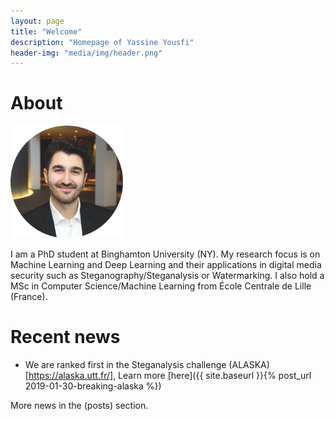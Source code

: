 ```yaml
---
layout: page
title: "Welcome"
description: "Homepage of Yassine Yousfi"
header-img: "media/img/header.png"
---
```


About
====================

<img src="media/img/me.png" alt="drawing" width="180px"/>

I am a PhD student at Binghamton University (NY). My research focus is on Machine Learning and Deep Learning and their applications in digital media security such as Steganography/Steganalysis or Watermarking. I also hold a MSc in Computer Science/Machine Learning from École Centrale de Lille (France).



Recent news
====================

- We are ranked first in the Steganalysis challenge (ALASKA)[https://alaska.utt.fr/], Learn more [here]({{ site.baseurl }}{% post_url 2019-01-30-breaking-alaska %})


More news in the (posts) section.
